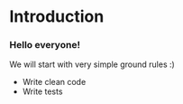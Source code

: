 # Introduction

### Hello everyone!

We will start with very simple ground rules :) 

- Write clean code
- Write tests
